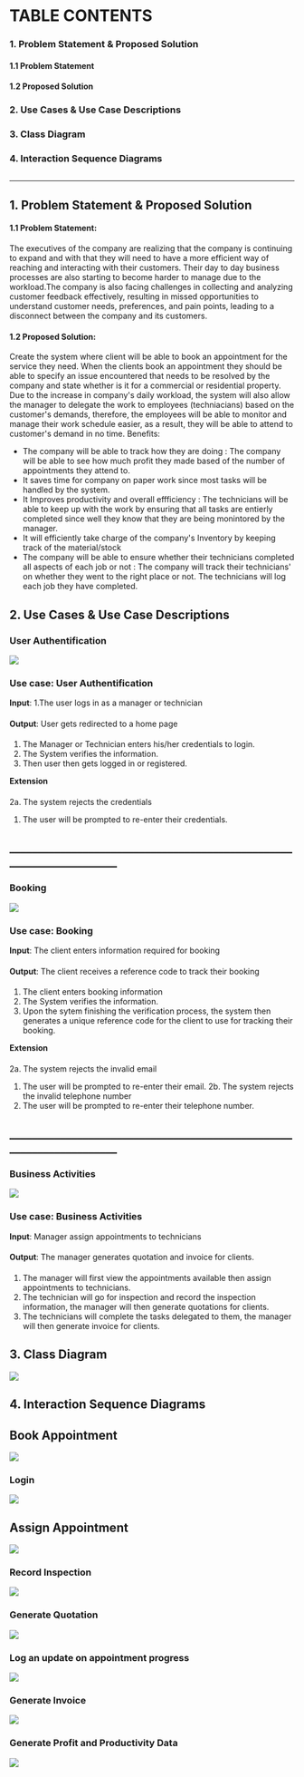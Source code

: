 # TABLE CONTENTS
### 1. Problem Statement & Proposed Solution
####   1.1 Problem Statement
####   1.2 Proposed Solution

### 2. Use Cases & Use Case Descriptions

### 3. Class Diagram

### 4. Interaction Sequence Diagrams
##
_________________________________________________________________________________________________________________________________________

## 1. Problem Statement & Proposed Solution
####   1.1 Problem Statement:
The executives of the company are realizing that the company is continuing to expand and with that they will need to have a more efficient way of reaching and interacting with their customers. Their day to day business processes are also starting to become harder to manage due to the workload.The company is also facing challenges in collecting and analyzing customer feedback effectively, resulting in missed opportunities to understand customer needs, preferences, and pain points, leading to a disconnect between the company and its customers.


####   1.2 Proposed Solution:
Create the system where client will be able to book an appointment for the service they need.
When the clients book an appointment they should be able to specify an issue encountered that needs to be resolved by the 
company and state whether is it for a commercial or residential property. Due to the increase in company's daily workload, the system will also allow the manager to delegate the work to employees (techniacians) based on the customer's demands, therefore, the employees will be able to monitor and manage their work schedule easier, as a result, they will be able to attend to customer's demand in no time. 
Benefits:

 - The company will be able to track how they are doing : The company will be able to see how much profit they made based of the number of appointments they attend to. 
 - It saves time for company on paper work since most tasks will be handled by the system.
 - It Improves productivity and overall effficiency : The technicians will be able to keep up with the work by ensuring that all tasks are entierly completed since well they know that they are being monintored by the manager.
 - It will efficiently take charge of the company's Inventory by keeping track of the material/stock 
 - The company will be able to ensure whether their technicians completed all aspects of each job or not : The company will track their technicians' on whether they went to the right place or not. The technicians will log each job they have completed.

## 2. Use Cases & Use Case Descriptions
### User Authentification
 ![](images/D3/UseCases.svg) 
 ###  Use case: User Authentification

 **Input**: 1.The user logs in as a manager or technician 
 
 ####
 **Output**: User gets redirected to a home page
 ####

 1. The Manager or Technician enters his/her credentials to login.
 1. The System verifies the information.
 1. Then user then gets logged in or registered.

 **Extension**
 ####
 2a. The system rejects the credentials
1. The user will be prompted to re-enter their credentials.
## _____________________________________________________________________
### Booking
![](images/D3/Booking.svg)
 ###  Use case: Booking

 **Input**: The client enters information required for booking
 ####
 **Output**: The client receives a reference code to track their booking
 ####

 1. The client enters booking information
 1. The System verifies the information.
 1. Upon the sytem finishing the verification process, the system then generates a unique reference code for the client to use for tracking their booking.

 **Extension**
 ####
 2a. The system rejects the invalid email 
1. The user will be prompted to re-enter their email.
2b. The system rejects the invalid telephone number
1. The user will be prompted to re-enter their telephone number.

## _____________________________________________________________________
### Business Activities
![](images/D3/Technician.svg)
 ###  Use case: Business Activities

 **Input**: Manager assign appointments to technicians
 ####
 **Output**: The manager generates quotation and invoice for clients.
 ####

 1. The manager will first view the appointments available then assign appointments to technicians.
 1. The technician will go for inspection and record the inspection information, the manager will then generate quotations for clients.
 1. The technicians will complete the tasks delegated to them, the manager will then generate invoice for clients.
 

 ## 3. Class Diagram

 ![](images/D3/ClassDiagram.svg)

 ## 4. Interaction Sequence Diagrams
## Book Appointment
![](images/D3/BookISD.svg)

### Login
![](images/D3/LoginISD.svg)

## Assign Appointment
![](images/D3/AssignAppointmentsISD.svg)

### Record Inspection
![](images/D3/RecordInspectionISD.svg)

### Generate Quotation
![](images/D3/QuotationISD.svg)

### Log an update on appointment progress
![](images/D3/ProgressISD.svg)

### Generate Invoice
![](images/D3/InvoiceISD.svg)

### Generate Profit and Productivity Data
![](images/D3/ProfitandProductivityDataISD.svg)



